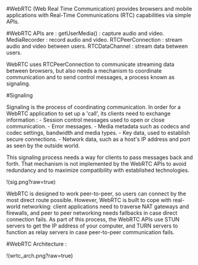 #WebRTC (Web Real Time Communication) provides browsers and mobile applications with Real-Time Communications (RTC) capabilities via simple APIs.

#WebRTC APIs are :
	getUserMedia() : capture audio and video.
	MediaRecorder : record audio and video.
	RTCPeerConnection : stream audio and video between users.
	RTCDataChannel : stream data between users.

WebRTC uses RTCPeerConnection to communicate streaming data between browsers, but also needs a mechanism to coordinate communication and to send control messages, a process known as signaling.

#Signaling

Signaling is the process of coordinating communication. In order for a WebRTC application to set up a 'call', its clients need to exchange information :
	- Session control messages used to open or close communication.
	- Error messages.
	- Media metadata such as codecs and codec settings, bandwidth and media types.
	- Key data, used to establish secure connections.
	- Network data, such as a host's IP address and port as seen by the outside world.

This signaling process needs a way for clients to pass messages back and forth. That mechanism is not implemented by the WebRTC APIs to avoid redundancy and to maximize compatibility with established technologies.

!(sig.png?raw=true)

WebRTC is designed to work peer-to-peer, so users can connect by the most direct route possible. However, WebRTC is built to cope with real-world networking: client applications need to traverse NAT gateways and firewalls, and peer to peer networking needs fallbacks in case direct connection fails. As part of this process, the WebRTC APIs use STUN servers to get the IP address of your computer, and TURN servers to function as relay servers in case peer-to-peer communication fails.

#WebRTC Architecture :

!(wrtc_arch.png?raw=true)
